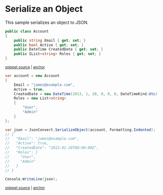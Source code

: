 # Serialize an Object

This sample serializes an object to JSON.

<!-- snippet: SerializeObjectTypes -->
<a id='snippet-serializeobjecttypes'></a>
```cs
public class Account
{
    public string Email { get; set; }
    public bool Active { get; set; }
    public DateTime CreatedDate { get; set; }
    public IList<string> Roles { get; set; }
}
```
<sup><a href='/src/Tests/Documentation/Samples/Serializer/SerializeObject.cs#L30-L38' title='Snippet source file'>snippet source</a> | <a href='#snippet-serializeobjecttypes' title='Start of snippet'>anchor</a></sup>
<!-- endSnippet -->

<!-- snippet: SerializeObjectUsage -->
<a id='snippet-serializeobjectusage'></a>
```cs
var account = new Account
{
    Email = "james@example.com",
    Active = true,
    CreatedDate = new DateTime(2013, 1, 20, 0, 0, 0, DateTimeKind.Utc),
    Roles = new List<string>
    {
        "User",
        "Admin"
    }
};

var json = JsonConvert.SerializeObject(account, Formatting.Indented);
// {
//   "Email": "james@example.com",
//   "Active": true,
//   "CreatedDate": "2013-01-20T00:00:00Z",
//   "Roles": [
//     "User",
//     "Admin"
//   ]
// }

Console.WriteLine(json);
```
<sup><a href='/src/Tests/Documentation/Samples/Serializer/SerializeObject.cs#L43-L68' title='Snippet source file'>snippet source</a> | <a href='#snippet-serializeobjectusage' title='Start of snippet'>anchor</a></sup>
<!-- endSnippet -->
